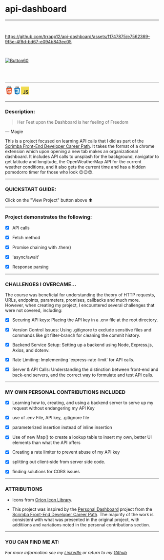 # api-dashboard
 
 ---

<br>

https://github.com/trrapp12/api-dashboard/assets/11747875/e7562369-9f5e-4f8d-bd67-e094b843ec05

<br>

[![Button60](https://user-images.githubusercontent.com/11747875/144651679-dc423f76-a98a-456d-8ca2-d913f0b7df12.png)](https://trrapp12.github.io/Product-Page/)

<br>
<br>


---

<img align="left" alt="HTML5" width="26px" src="https://raw.githubusercontent.com/github/explore/80688e429a7d4ef2fca1e82350fe8e3517d3494d/topics/html/html.png" />
<img align="left" alt="CSS3" width="26px" src="https://raw.githubusercontent.com/github/explore/80688e429a7d4ef2fca1e82350fe8e3517d3494d/topics/css/css.png" />
<img align="left" alt="JavaScript" width="26px" src="https://raw.githubusercontent.com/github/explore/80688e429a7d4ef2fca1e82350fe8e3517d3494d/topics/javascript/javascript.png" />
<br>
<br>

---

### Description:

>Her Feet upon the Dashboard
>is her feeling of Freedom
>

― Magie

This is a project focused on learning API calls that I did as part of the [Scrimba Front-End Developer Career Path](https://scrimba.com/learn/frontend).  It takes the format of a chrome extension which upon opening a new tab makes an organizational dashboard.  It includes API calls to unsplash for the background, 
navigator to get latitude and longitude, the OpenWeatherMap API for the current weather conditions, and it also gets the current time and has a hidden pomodorro timer for those who look 😉😉😉.

---

### QUICKSTART GUIDE: 

Click on the "View Project" button above ⬆️

---

### Project demonstrates the following:

- [X] API calls
    
- [X] Fetch method

- [X] Promise chaining with .then()
    
- [X] 'async/await'
    
- [X] Response parsing

---

### CHALLENGES I OVERCAME...
The course was beneficial for understanding the theory of HTTP requests, URLs, endpoints, parameters, promises, callbacks and much more. However, when creating my project, I encountered several challenges that were not covered, including:


- [X] Securing API keys: Placing the API key in a .env file at the root directory.

- [X] Version Control Issues: Using .gitignore to exclude sensitive files and commands like git filter-branch for cleaning the commit history.

- [X] Backend Service Setup: Setting up a backend using Node, Express.js, Axios, and dotenv.

- [X] Rate Limiting: Implementing 'express-rate-limit' for API calls.

- [X] Server & API Calls: Understanding the distinction between front-end and back-end servers, and the correct way to formulate and test API calls.

---

### MY OWN PERSONAL CONTRIBUTIONS INCLUDED 

- [X] Learning how to, creating, and using a backend server to serve up my request without endangering my API Key
      
- [X] use of .env File, API key, .gitignore file

- [X] parameterized insertion instead of inline insertion

- [X] Use of new Map() to create a lookup table to insert my own, better UI elements than what the API offers

- [X] Creating a rate limiter to prevent abuse of my API key

- [X] splitting out client-side from server side code.

- [X] finding solutions for CORS issues

---

### ATTRIBUTIONS

* Icons from [Orion Icon Library](orioniconlibrary.com).

* This project was inspired by the [Personal Dashboard](https://scrimba.com/learn/frontend/section-intro-co474451c9456715dcac4b188) project from the [Scrimba Front-End Developer Career Path](https://scrimba.com/learn/frontend).  The majority of the work is consistent with what was presented in the original project, with additiions and variations noted in the personal contributions section.

---

### YOU CAN FIND ME AT:

*For more information see my [LinkedIn](https://www.linkedin.com/in/trevor-rapp-042a1037) or return to my [Github](https://github.com/trrapp12)*

